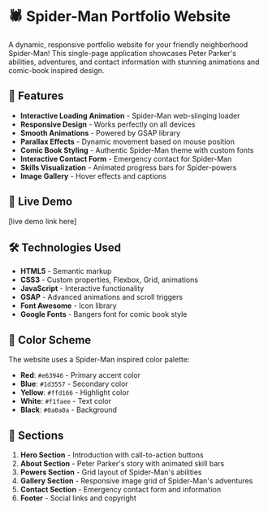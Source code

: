 # 🕷️ Spider-Man Portfolio Website

A dynamic, responsive portfolio website for your friendly neighborhood Spider-Man! This single-page application showcases Peter Parker's abilities, adventures, and contact information with stunning animations and comic-book inspired design.

## 🌟 Features

- **Interactive Loading Animation** - Spider-Man web-slinging loader
- **Responsive Design** - Works perfectly on all devices
- **Smooth Animations** - Powered by GSAP library
- **Parallax Effects** - Dynamic movement based on mouse position
- **Comic Book Styling** - Authentic Spider-Man theme with custom fonts
- **Interactive Contact Form** - Emergency contact for Spider-Man
- **Skills Visualization** - Animated progress bars for Spider-powers
- **Image Gallery** - Hover effects and captions

## 🚀 Live Demo

[live demo link here]

## 🛠️ Technologies Used

- **HTML5** - Semantic markup
- **CSS3** - Custom properties, Flexbox, Grid, animations
- **JavaScript** - Interactive functionality
- **GSAP** - Advanced animations and scroll triggers
- **Font Awesome** - Icon library
- **Google Fonts** - Bangers font for comic book style


## 🎨 Color Scheme

The website uses a Spider-Man inspired color palette:

- **Red**: `#e63946` - Primary accent color
- **Blue**: `#1d3557` - Secondary color
- **Yellow**: `#ffd166` - Highlight color
- **White**: `#f1faee` - Text color
- **Black**: `#0a0a0a` - Background

## 📱 Sections

1. **Hero Section** - Introduction with call-to-action buttons
2. **About Section** - Peter Parker's story with animated skill bars
3. **Powers Section** - Grid layout of Spider-Man's abilities
4. **Gallery Section** - Responsive image grid of Spider-Man's adventures
5. **Contact Section** - Emergency contact form and information
6. **Footer** - Social links and copyright


